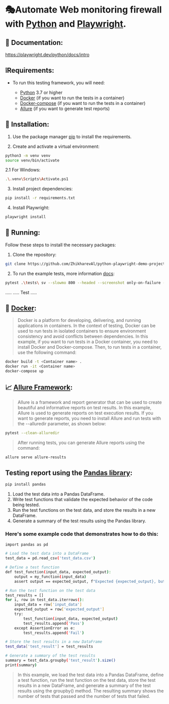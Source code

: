 # 🎭Automate Web monitoring firewall with [Python](https://www.python.org/) and [Playwright](https://playwright.dev/python/).

## 📖 Documentation:

https://playwright.dev/python/docs/intro

## ❕Requirements:
* To run this testing framework, you will need:

  * [Python](https://www.python.org/) 3.7 or higher
  * [Docker](https://www.docker.com/) (if you want to run the tests in a container)
  * [Docker-compose](https://docs.docker.com/compose/) (if you want to run the tests in a container)
  * [Allure](https://github.com/allure-framework) (if you want to generate test reports)

## 🔧 Installation: 

1. Use the package manager [pip](https://pip.pypa.io/en/stable/) to install the requirements.

2. Create and activate a virtual environment:
```sh
python3 -m venv venv
source venv/bin/activate
```
2.1 For Windows:
```sh
.\.venv\Scripts\Activate.ps1
```

3. Install project dependencies: 
```sh
pip install -r requirements.txt
```
4. Install Playwright:
```sh
playwright install
```

## 🚀 Running:
Follow these steps to install the necessary packages:

1. Clone the repository:
```sh
git clone https://github.com/ZhikharevAl/python-playwright-demo-project.git
```

2. To run the example tests, more information [docs](https://playwright.dev/python/docs/running-tests):
```sh
pytest .\tests\ sv --slowmo 800 --headed --screenshot only-on-failure --video on
```

.....
..... Test
.....

## 🐳 [Docker](https://www.docker.com/):
>Docker is a platform for developing, delivering, and running applications in containers. In the context of testing, Docker can be used to run tests in isolated containers to ensure environment consistency and avoid conflicts between dependencies. In this example, if you want to run tests in a Docker container, you need to install Docker and Docker-compose. Then, to run tests in a container, use the following command:
```sh
docker build -t <Container name> .
docker run -it <Container name>
docker-compose up
```
## 📈 [Allure Framework](https://github.com/allure-framework):
>Allure is a framework and report generator that can be used to create beautiful and informative reports on test results. In this example, Allure is used to generate reports on test execution results. If you want to generate reports, you need to install Allure and run tests with the --alluredir parameter, as shown below:
```sh
pytest --clean-alluredir
```
>After running tests, you can generate Allure reports using the command:

```sh
allure serve allure-results
```
## Testing report using the [Pandas library](https://github.com/pandas-dev/pandas):
```sh
pip install pandas
```
1. Load the test data into a Pandas DataFrame.
2. Write test functions that validate the expected behavior of the code being tested.
3. Run the test functions on the test data, and store the results in a new DataFrame.
4. Generate a summary of the test results using the Pandas library.
### Here's some example code that demonstrates how to do this:
```sh
import pandas as pd

# Load the test data into a DataFrame
test_data = pd.read_csv('test_data.csv')

# Define a test function
def test_function(input_data, expected_output):
    output = my_function(input_data)
    assert output == expected_output, f"Expected {expected_output}, but got {output}."

# Run the test function on the test data
test_results = []
for i, row in test_data.iterrows():
    input_data = row['input_data']
    expected_output = row['expected_output']
    try:
        test_function(input_data, expected_output)
        test_results.append('Pass')
    except AssertionError as e:
        test_results.append('Fail')

# Store the test results in a new DataFrame
test_data['test_result'] = test_results

# Generate a summary of the test results
summary = test_data.groupby('test_result').size()
print(summary)
```
>In this example, we load the test data into a Pandas DataFrame, define a test function, run the test function on the test data, store the test results in a new DataFrame, and generate a summary of the test results using the groupby() method. The resulting summary shows the number of tests that passed and the number of tests that failed.